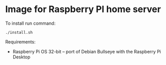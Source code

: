 # Image for Raspberry PI home server

To install run command:
```
./install.sh
```

Requirements:
- Raspberry Pi OS 32-bit – port of Debian Bullseye with the Raspberry Pi Desktop

